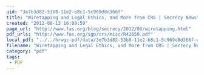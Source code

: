 ```yaml
---
uid: "3e7b3d82-53b8-11e2-b8c1-5c969d8d366f"
title: "Wiretapping and Legal Ethics, and More from CRS | Secrecy News"
created: "2012-08-13 16:09:59"
page_url: "http://www.fas.org/blog/secrecy/2012/08/wiretapping.html"
pdf_urls: "http://www.fas.org/sgp/crs/misc/R42650.pdf"
local_pdf: "../../hrwgc-pdf/data/3e7b3d82-53b8-11e2-b8c1-5c969d8d366f-wiretapping-and-legal-ethics-and-more-from-crs-secrecy-news.pdf"
filename: "Wiretapping and Legal Ethics, and More from CRS | Secrecy News.html"
category: "pdf"
tags: 
 - PDF
---
```

